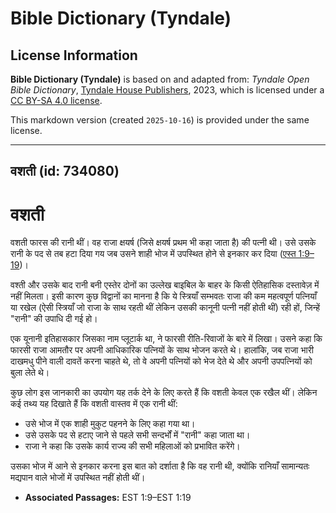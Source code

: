 # Bible Dictionary (Tyndale)

## License Information

**Bible Dictionary (Tyndale)** is based on and adapted from: _Tyndale Open Bible Dictionary_, [Tyndale House Publishers](https://tyndaleopenresources.com/), 2023, which is licensed under a [CC BY-SA 4.0 license](https://creativecommons.org/licenses/by-sa/4.0/legalcode.en).

This markdown version (created `2025-10-16`) is provided under the same license.



--------------------------------

## वशती (id: 734080)

वशती
====

वशती फारस की रानी थीं। वह राजा क्षयर्ष (जिसे क्षयर्ष प्रथम भी कहा जाता है) की पत्नी थी। उसे उसके रानी के पद से तब हटा दिया गय जब उसने शाही भोज में उपस्थित होने से इनकार कर दिया ([एस्त 1:9–19](https://ref.ly/Esth1:9-Esth1:19))।

वश्ती और उसके बाद रानी बनी एस्तेर दोनों का उल्लेख बाइबिल के बाहर के किसी ऐतिहासिक दस्तावेज़ में नहीं मिलता। इसी कारण कुछ विद्वानों का मानना है कि ये स्त्रियाँ सम्भवतः राजा की कम महत्वपूर्ण पत्नियाँ या रखेल (ऐसी स्त्रियाँ जो राजा के साथ रहती थीं लेकिन उसकी कानूनी पत्नी नहीं होती थीं) रही हों, जिन्हें "रानी" की उपाधि दी गई हो।

एक यूनानी इतिहासकार जिसका नाम प्लूटार्क था, ने फारसी रीति\-रिवाजों के बारे में लिखा। उसने कहा कि फारसी राजा आमतौर पर अपनी आधिकारिक पत्नियों के साथ भोजन करते थे। हालांकि, जब राजा भारी दाखमधु पीने वाली दावतें करना चाहते थे, तो वे अपनी पत्नियों को भेज देते थे और अपनी उपपत्नियों को बुला लेते थे।

कुछ लोग इस जानकारी का उपयोग यह तर्क देने के लिए करते हैं कि वशती केवल एक रखैल थीं। लेकिन कई तथ्य यह दिखाते हैं कि वशती वास्तव में एक रानी थीं:

* उसे भोज में एक शाही मुकुट पहनने के लिए कहा गया था।
* उसे उसके पद से हटाए जाने से पहले सभी सन्दर्भों में "रानी" कहा जाता था।
* राजा ने कहा कि उसके कार्य राज्य की सभी महिलाओं को प्रभावित करेंगे।

उसका भोज में आने से इनकार करना इस बात को दर्शाता है कि वह रानी थी, क्योंकि रानियाँ सामान्यतः मद्यपान वाले भोजों में उपस्थित नहीं होती थीं।

* **Associated Passages:** EST 1:9–EST 1:19

